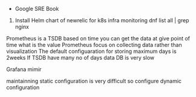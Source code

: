 - Google SRE Book

1. Install Helm chart of newrelic for k8s infra monitoring
dnf list all | grep nginx

Prometheus is a TSDB based on time you can get the data at give point of time what is the value
Prometheus focus on collecting data rather than visualization
The default configuaration for storing maximum days is 2weeks
If TSDB have many no of days data DB is very slow 

Grafana mimir

maintainning static configuration is very difficult
so configure dynamic configuration